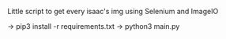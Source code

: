 Little script to get every isaac's img using Selenium and ImageIO

-> pip3 install -r requirements.txt
-> python3 main.py